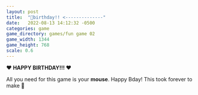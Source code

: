 ```yaml
---
layout: post
title:  "🎉birthday!! <--------------"
date:   2022-08-13 14:12:32 -0500
categories: game
game_directory: games/fun game 02
game_width: 1344
game_height: 768
scale: 0.6
---
```


**❤️ HAPPY BIRTHDAY!!! ❤️**

All you need for this game is your **mouse**. Happy Bday! This took forever to make 🥴